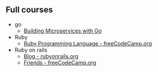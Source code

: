 ## Full courses

- go
  - [Building Microservices with Go](https://www.youtube.com/playlist?list=PLmD8u-IFdreyh6EUfevBcbiuCKzFk0EW_) 
- Ruby
  - [Ruby Programming Language - freeCodeCamp.org](https://youtu.be/t_ispmWmdjY)
- Ruby on rails
  - [Blog - rubyonrails.org](https://guides.rubyonrails.org/getting_started.html)
  - [Friends - freeCodeCamp.org](https://youtu.be/fmyvWz5TUWg) 
